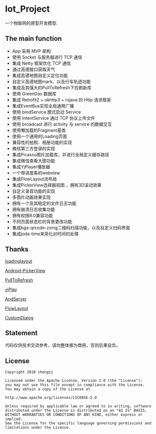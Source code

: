 # Iot_Project
一个物联网的原型开发模型.



## The main function

- App 采用 MVP 架构
- 使用 Socket 与服务器进行 TCP 通信
- 集成 Netty 框架优化 TCP 通信
- 通过高德接口获取天气
- 集成高德地图自定义定位功能
- 自定义高德地图mark、以及行车轨迹功能
- 集成及其强大的PullToRefresh下拉刷新库
- 使用 GreenDao 数据库
- 集成 Retrofit2 + okhttp3 + rxjava 的 Http 请求框架
- 集成EventBus实现全局通用广播
- 使用 bindService 模式启动 Service
- 使用 IntentService 通过 TCP 协议上传文件
- 使用 broadcast 进行 activity 与 service 的数据交互 
- 使用懒加载的Fragment基类
- 使用一个通用的Loading页面
- 兼容性的拍照、相册功能的实现
- 微信第三方登录的实现
- 集成Picasso图片加载库，并进行全局定义缓存路径
- 集成微信查看大图功能
- 集成YjPlayer播放器
- 一个带进度条的webview
- 集成FlowLayout流布局
- 集成PickerView选择器视图 ，拥有3D滚动效果
- 自定义录音功能的实现
- 多图片动画效果实现
- 拥有一个及其稳定的文件日志功能
- 拥有崩溃日志收集功能
- 拥有权限8.0兼容功能
- 不同页面状态栏的背景更改功能
- 集成bga-qrcode-zxing二维码扫描功能，以及自定义扫码界面
- 集成joda-time来简化对时间的处理



## Thanks

[loadinglayout](https://github.com/czy1121/loadinglayout)

[Android-PickerView](https://github.com/Bigkoo/Android-PickerView)

[PullToRefresh](https://github.com/cheng2016/PullToRefresh)

[yjPlay](https://github.com/yangchaojiang/yjPlay)

[AndServer](https://github.com/yanzhenjie/AndServer)

[FlowLayout](https://github.com/hongyangAndroid/FlowLayout)

[CustomDialog](https://github.com/cheng2016/CustomDialog)



## Statement

代码仅供技术交流参考，请勿整体挪为商用，否则后果自负。



## License

```
Copyright 2018 chengzj

Licensed under the Apache License, Version 2.0 (the "License");
you may not use this file except in compliance with the License.
You may obtain a copy of the License at

http://www.apache.org/licenses/LICENSE-2.0

Unless required by applicable law or agreed to in writing, software
distributed under the License is distributed on an "AS IS" BASIS,
WITHOUT WARRANTIES OR CONDITIONS OF ANY KIND, either express or implied.
See the License for the specific language governing permissions and
limitations under the License.
```

